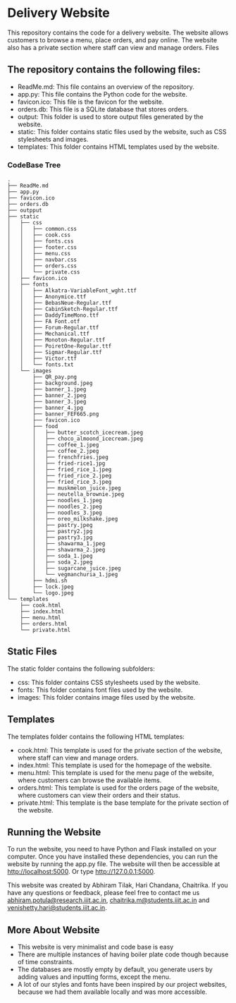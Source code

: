 # Delivery Website

This repository contains the code for a delivery website. The website allows customers to browse a menu, place orders, and pay online. The website also has a private section where staff can view and manage orders.
Files

## The repository contains the following files:

- ReadMe.md: This file contains an overview of the repository.
- app.py: This file contains the Python code for the website.
- favicon.ico: This file is the favicon for the website.
- orders.db: This file is a SQLite database that stores orders.
- output: This folder is used to store output files generated by the website.
- static: This folder contains static files used by the website, such as CSS stylesheets and images.
- templates: This folder contains HTML templates used by the website.

### CodeBase Tree

```
.
├── ReadMe.md
├── app.py
├── favicon.ico
├── orders.db
├── outpput
├── static
│   ├── css
│   │   ├── common.css
│   │   ├── cook.css
│   │   ├── fonts.css
│   │   ├── footer.css
│   │   ├── menu.css
│   │   ├── navbar.css
│   │   ├── orders.css
│   │   └── private.css
│   ├── favicon.ico
│   ├── fonts
│   │   ├── Alkatra-VariableFont_wght.ttf
│   │   ├── Anonymice.ttf
│   │   ├── BebasNeue-Regular.ttf
│   │   ├── CabinSketch-Regular.ttf
│   │   ├── DaddyTimeMono.ttf
│   │   ├── FA Font.otf
│   │   ├── Forum-Regular.ttf
│   │   ├── Mechanical.ttf
│   │   ├── Monoton-Regular.ttf
│   │   ├── PoiretOne-Regular.ttf
│   │   ├── Sigmar-Regular.ttf
│   │   ├── Victor.ttf
│   │   └── fonts.txt
│   └── images
│       ├── QR_pay.png
│       ├── background.jpeg
│       ├── banner_1.jpeg
│       ├── banner_2.jpeg
│       ├── banner_3.jpeg
│       ├── banner_4.jpg
│       ├── banner_FEF665.png
│       ├── favicon.ico
│       ├── food
│       │   ├── butter_scotch_icecream.jpeg
│       │   ├── choco_almoond_icecream.jpeg
│       │   ├── coffee_1.jpeg
│       │   ├── coffee_2.jpeg
│       │   ├── frenchfries.jpeg
│       │   ├── fried-rice1.jpg
│       │   ├── fried_rice_1.jpeg
│       │   ├── fried_rice_2.jpeg
│       │   ├── fried_rice_3.jpeg
│       │   ├── muskmelon_juice.jpeg
│       │   ├── neutella_brownie.jpeg
│       │   ├── noodles_1.jpeg
│       │   ├── noodles_2.jpeg
│       │   ├── noodles_3.jpeg
│       │   ├── oreo_milkshake.jpeg
│       │   ├── pastry.jpeg
│       │   ├── pastry2.jpg
│       │   ├── pastry3.jpg
│       │   ├── shawarma_1.jpeg
│       │   ├── shawarma_2.jpeg
│       │   ├── soda_1.jpeg
│       │   ├── soda_2.jpeg
│       │   ├── sugarcane_juice.jpeg
│       │   └── vegmanchuria_1.jpeg
│       ├── hdmi.sh
│       ├── lock.jpeg
│       └── logo.jpeg
└── templates
    ├── cook.html
    ├── index.html
    ├── menu.html
    ├── orders.html
    └── private.html
```

## Static Files

The static folder contains the following subfolders:

- css: This folder contains CSS stylesheets used by the website.
- fonts: This folder contains font files used by the website.
- images: This folder contains image files used by the website.

## Templates

The templates folder contains the following HTML templates:

- cook.html: This template is used for the private section of the website, where staff can view and manage orders.
- index.html: This template is used for the homepage of the website.
- menu.html: This template is used for the menu page of the website, where customers can browse the available items.
- orders.html: This template is used for the orders page of the website, where customers can view their orders and their status.
- private.html: This template is the base template for the private section of the website.

## Running the Website

To run the website, you need to have Python and Flask installed on your computer. Once you have installed these dependencies, you can run the website by running the app.py file. The website will then be accessible at <http://localhost:5000>. Or type <http://127.0.0.1:5000>.

This website was created by Abhiram Tilak, Hari Chandana, Chaitrika. If you have any questions or feedback, please feel free to contact me us abhiram.potula@research.iiit.ac.in, chaitrika.m@students.iiit.ac.in and venishetty.hari@students.iiit.ac.in.

## More About Website

- This website is very minimalist and code base is easy
- There are multiple instances of having boiler plate code though because of time constraints.
- The databases are mostly empty by default, you generate users by adding values and inputting forms, except the menu.
- A lot of our styles and fonts have been inspired by our project websites, because we had them available locally and was more accessible.

